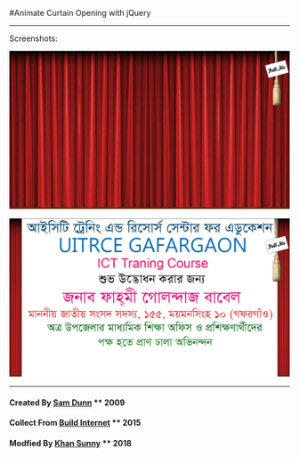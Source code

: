 #Animate Curtain Opening with jQuery

------------

Screenshots:

[![Screenshot 1](images/screenshot_1.png)](http://# "Screenshot 1")

[![Screenshot 2](images/screenshot_2.png)](http://# "Screenshot 2")

------------

#### Created By [Sam Dunn](https://twitter.com/sdunn) ** 2009 

#### Collect From [Build Internet](http://www.buildinternet.com) ** 2015

#### Modfied By [Khan Sunny](http://itkhansunny.github.io) ** 2018